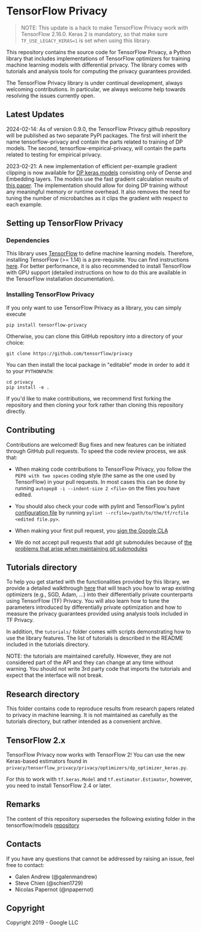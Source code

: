 # TensorFlow Privacy

> NOTE: This update is a hack to make TensorFlow Privacy work with TensorFlow 2.16.0.
> Keras 2 is mandatory, so that make sure `TF_USE_LEGACY_KERAS=1` is set when using this library.

This repository contains the source code for TensorFlow Privacy, a Python
library that includes implementations of TensorFlow optimizers for training
machine learning models with differential privacy. The library comes with
tutorials and analysis tools for computing the privacy guarantees provided.

The TensorFlow Privacy library is under continual development, always welcoming
contributions. In particular, we always welcome help towards resolving the
issues currently open.

## Latest Updates

2024-02-14: As of version 0.9.0, the TensorFlow Privacy github repository will
be published as two separate PyPI packages. The first will inherit the name
tensorflow-privacy and contain the parts related to training of DP models. The
second, tensorflow-empirical-privacy, will contain the parts related to testing
for empirical privacy.

2023-02-21: A new implementation of efficient per-example gradient clipping is
now available for
[DP keras models](https://github.com/tensorflow/privacy/tree/master/tensorflow_privacy/privacy/keras_models)
consisting only of Dense and Embedding layers. The models use the fast gradient
calculation results of [this paper](https://arxiv.org/abs/1510.01799). The
implementation should allow for doing DP training without any meaningful memory
or runtime overhead. It also removes the need for tuning the number of
microbatches as it clips the gradient with respect to each example.

## Setting up TensorFlow Privacy

### Dependencies

This library uses [TensorFlow](https://www.tensorflow.org/) to define machine
learning models. Therefore, installing TensorFlow (>= 1.14) is a pre-requisite.
You can find instructions [here](https://www.tensorflow.org/install/). For
better performance, it is also recommended to install TensorFlow with GPU
support (detailed instructions on how to do this are available in the TensorFlow
installation documentation).

### Installing TensorFlow Privacy

If you only want to use TensorFlow Privacy as a library, you can simply execute

`pip install tensorflow-privacy`

Otherwise, you can clone this GitHub repository into a directory of your choice:

```
git clone https://github.com/tensorflow/privacy
```

You can then install the local package in "editable" mode in order to add it to
your `PYTHONPATH`:

```
cd privacy
pip install -e .
```

If you'd like to make contributions, we recommend first forking the repository
and then cloning your fork rather than cloning this repository directly.

## Contributing

Contributions are welcomed! Bug fixes and new features can be initiated through
GitHub pull requests. To speed the code review process, we ask that:

*   When making code contributions to TensorFlow Privacy, you follow the `PEP8
    with two spaces` coding style (the same as the one used by TensorFlow) in
    your pull requests. In most cases this can be done by running `autopep8 -i
    --indent-size 2 <file>` on the files you have edited.

*   You should also check your code with pylint and TensorFlow's pylint
    [configuration file](https://raw.githubusercontent.com/tensorflow/tensorflow/master/tensorflow/tools/ci_build/pylintrc)
    by running `pylint --rcfile=/path/to/the/tf/rcfile <edited file.py>`.

*   When making your first pull request, you
    [sign the Google CLA](https://cla.developers.google.com/clas)

*   We do not accept pull requests that add git submodules because of
    [the problems that arise when maintaining git submodules](https://medium.com/@porteneuve/mastering-git-submodules-34c65e940407)

## Tutorials directory

To help you get started with the functionalities provided by this library, we
provide a detailed walkthrough [here](tutorials/walkthrough/README.md) that will
teach you how to wrap existing optimizers (e.g., SGD, Adam, ...) into their
differentially private counterparts using TensorFlow (TF) Privacy. You will also
learn how to tune the parameters introduced by differentially private
optimization and how to measure the privacy guarantees provided using analysis
tools included in TF Privacy.

In addition, the `tutorials/` folder comes with scripts demonstrating how to use
the library features. The list of tutorials is described in the README included
in the tutorials directory.

NOTE: the tutorials are maintained carefully. However, they are not considered
part of the API and they can change at any time without warning. You should not
write 3rd party code that imports the tutorials and expect that the interface
will not break.

## Research directory

This folder contains code to reproduce results from research papers related to
privacy in machine learning. It is not maintained as carefully as the tutorials
directory, but rather intended as a convenient archive.

## TensorFlow 2.x

TensorFlow Privacy now works with TensorFlow 2! You can use the new Keras-based
estimators found in
`privacy/tensorflow_privacy/privacy/optimizers/dp_optimizer_keras.py`.

For this to work with `tf.keras.Model` and `tf.estimator.Estimator`, however,
you need to install TensorFlow 2.4 or later.

## Remarks

The content of this repository supersedes the following existing folder in the
tensorflow/models
[repository](https://github.com/tensorflow/models/tree/master/research/differential_privacy)

## Contacts

If you have any questions that cannot be addressed by raising an issue, feel
free to contact:

*   Galen Andrew (@galenmandrew)
*   Steve Chien (@schien1729)
*   Nicolas Papernot (@npapernot)

## Copyright

Copyright 2019 - Google LLC
